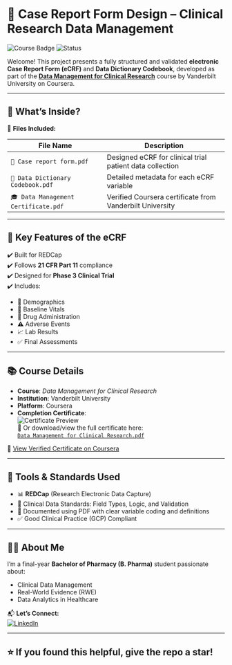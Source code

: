 # 📄 Case Report Form Design – Clinical Research Data Management

![Course Badge](https://img.shields.io/badge/Coursera-Vanderbilt%20University-blueviolet?style=flat&logo=coursera)
![Status](https://img.shields.io/badge/Project-Complete-brightgreen?style=flat&logo=checkmarx)

Welcome! This project presents a fully structured and validated **electronic Case Report Form (eCRF)** and **Data Dictionary Codebook**, developed as part of the **[Data Management for Clinical Research](https://www.coursera.org/learn/clinical-data-management)** course by Vanderbilt University on Coursera.

---

## 🧪 What’s Inside?

📁 **Files Included:**

| File Name                                      | Description                                                  |
|-----------------------------------------------|--------------------------------------------------------------|
| `📄 Case report form.pdf`                     | Designed eCRF for clinical trial patient data collection     |
| `📘 Data Dictionary Codebook.pdf`             | Detailed metadata for each eCRF variable                     |
| `🎓 Data Management Certificate.pdf`          | Verified Coursera certificate from Vanderbilt University     |

---

## 🧠 Key Features of the eCRF

✔️ Built for REDCap  
✔️ Follows **21 CFR Part 11** compliance  
✔️ Designed for **Phase 3 Clinical Trial**  
✔️ Includes:

- 🧍 Demographics  
- 🧪 Baseline Vitals  
- 💊 Drug Administration  
- ⚠️ Adverse Events  
- 📈 Lab Results  
- ✅ Final Assessments

---

## 📚 Course Details

- **Course**: *Data Management for Clinical Research*  
- **Institution**: Vanderbilt University  
- **Platform**: Coursera  
- **Completion Certificate**:  
  ![Certificate Preview](https://user-images.githubusercontent.com/Certificate.jpg)
  <br>
  📄 Or download/view the full certificate here:  
  [`Data Management for Clinical Research.pdf`](./Data%20Management%20for%20Clinical%20Research.pdf)

🔗 [View Verified Certificate on Coursera](https://www.coursera.org/account/accomplishments/verify/VDWF56MKTRTZ)

---

## 🧰 Tools & Standards Used

- 📊 **REDCap** (Research Electronic Data Capture)  
- 🧬 Clinical Data Standards: Field Types, Logic, and Validation  
- 📁 Documented using PDF with clear variable coding and definitions  
- ✅ Good Clinical Practice (GCP) Compliant

---

## 🙋‍♂️ About Me

I’m a final-year **Bachelor of Pharmacy (B. Pharma)** student passionate about:

- Clinical Data Management  
- Real-World Evidence (RWE)  
- Data Analytics in Healthcare  

📬 **Let’s Connect:**  
[![LinkedIn](https://img.shields.io/badge/LinkedIn-Profile-blue?logo=linkedin)](https://www.linkedin.com/in/nirajghanshyamgupta)

---

## ⭐ If you found this helpful, give the repo a star!

